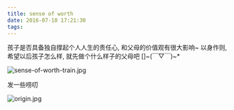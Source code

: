 ```yaml
---
title: sense of worth
date: 2016-07-10 17:21:30
tags:
---
```

孩子是否具备独自撑起个人人生的责任心, 和父母的价值观有很大影响~ 以身作则, 希望以后孩子怎么样, 就先做个什么样子的父母吧 []~(￣▽￣)~*
<!--more-->
![sense-of-worth-train.jpg](/images/2016-7/sense-of-worth-train.jpg)

发一些唠叨

![origin.jpg](/images/2016-7/origin.jpg)
